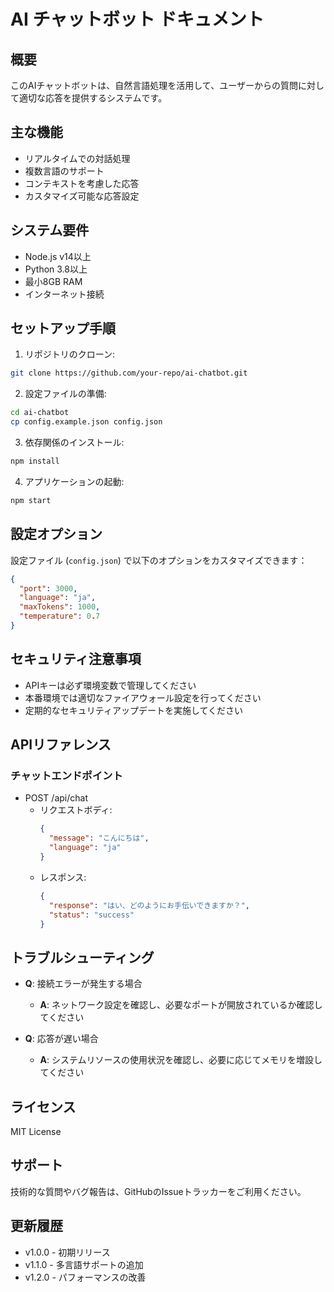 # AI チャットボット ドキュメント

## 概要
このAIチャットボットは、自然言語処理を活用して、ユーザーからの質問に対して適切な応答を提供するシステムです。

## 主な機能
- リアルタイムでの対話処理
- 複数言語のサポート
- コンテキストを考慮した応答
- カスタマイズ可能な応答設定

## システム要件
- Node.js v14以上
- Python 3.8以上
- 最小8GB RAM
- インターネット接続

## セットアップ手順
1. リポジトリのクローン:
```bash
git clone https://github.com/your-repo/ai-chatbot.git
```

2. 設定ファイルの準備:
```bash
cd ai-chatbot
cp config.example.json config.json
```

3. 依存関係のインストール:
```bash
npm install
```

4. アプリケーションの起動:
```bash
npm start
```

## 設定オプション
設定ファイル (`config.json`) で以下のオプションをカスタマイズできます：

```json
{
  "port": 3000,
  "language": "ja",
  "maxTokens": 1000,
  "temperature": 0.7
}
```

## セキュリティ注意事項
- APIキーは必ず環境変数で管理してください
- 本番環境では適切なファイアウォール設定を行ってください
- 定期的なセキュリティアップデートを実施してください

## APIリファレンス
### チャットエンドポイント
- POST /api/chat
  - リクエストボディ:
    ```json
    {
      "message": "こんにちは",
      "language": "ja"
    }
    ```
  - レスポンス:
    ```json
    {
      "response": "はい、どのようにお手伝いできますか？",
      "status": "success"
    }
    ```

## トラブルシューティング
- **Q**: 接続エラーが発生する場合
  - **A**: ネットワーク設定を確認し、必要なポートが開放されているか確認してください

- **Q**: 応答が遅い場合
  - **A**: システムリソースの使用状況を確認し、必要に応じてメモリを増設してください

## ライセンス
MIT License

## サポート
技術的な質問やバグ報告は、GitHubのIssueトラッカーをご利用ください。

## 更新履歴
- v1.0.0 - 初期リリース
- v1.1.0 - 多言語サポートの追加
- v1.2.0 - パフォーマンスの改善